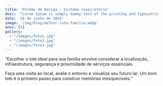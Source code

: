 ```yaml
---
title: 'Pulmão de bexiga - Sistema respiratório'
desc: '“Lorem Ipsum is simply dummy text of the printing and typesetting industry...'
date: '26 de junho de 2024'
image: '/img/blog/melhor-lote-familia.webp'
anos: [8]
gallery:
  - "/images/foto1.jpg"
  - "/images/foto2.jpg"
  - "/images/foto3.jpg"
---
```


“Escolher o lote ideal para sua família envolve considerar a localização, infraestrutura, segurança e proximidade de serviços essenciais.

Faça uma visita ao local, avalie o entorno e visualize seu futuro lar. Um bom lote é o primeiro passo para construir memórias inesquecíveis.”
